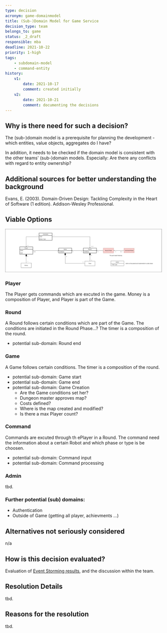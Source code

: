 ```yaml
---
type: decision
acronym: game-domainmodel
title: (Sub-)Domain Model for Game Service
decision_type: team
belongs_to: game
status: _2_draft
responsible: mba
deadline: 2021-10-22
priority: 1-high
tags: 
    - subdomain-model
    - command-entity
history:
    v1:
        date: 2021-10-17
        comment: created initially
    v2:
        date: 2021-10-21
        comment: documenting the decisions
---
```


## Why is there need for such a decision?

The (sub-)domain model is a prerequisite for planning the development - which entities, value objects, aggregates 
do I have? 

In addition, it needs to be checked if the domain model is consistent with the other teams' (sub-)domain models.
Especially: Are there any conflicts with regard to entity ownership?

## Additional sources for better understanding the background

Evans, E. (2003). Domain-Driven Design: Tackling Complexity in the Heart of Software (1 edition). 
Addison-Wesley Professional.

## Viable Options

![Fachliches_Datenmodell_Game](./images/Fachliches_Datenmodell_Game.jpg)

### Player
The Player gets commands which are excuted in the game. Money is a composition of Player, 
and Player is part of the Game.

### Round
A Round follows certain conditions which are part of the Game. The conditions are initiated in the Round Phase...?
The timer is a composition of the round.
- potential sub-domain: Round end

### Game
A Game follows certain conditions. The timer is a composition of the round.
- potential sub-domain: Game start
- potential sub-domain: Game end
- potential sub-domain: Game Creation  
    + Are the Game conditions set her?
    + Dungeon master approves map?
    + Costs defined?
    + Where is the map created and modified?
    + Is there a max Player count?
    
### Command
Commands are excuted through th ePlayer in a Round. The command need the information about a certain Robot and which
phase or type is be choosen.
- potential sub-domain: Command input
- potential sub-domain: Command processing

### Admin 
tbd.

### Further potential (sub) domains:
- Authentication
- Outside of Game (getting all player, achievments ...)

## Alternatives not seriously considered

n/a

## How is this decision evaluated?

Evaluation of [Event Storming results](https://miro.com/app/board/o9J_lsQV7ZA=/), and the discussion within the team.
 
## Resolution Details

tbd.

## Reasons for the resolution

tbd.
